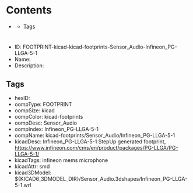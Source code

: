



Contents
========

* [](#)
	* [Tags](#tags)

# 

- ID: FOOTPRINT-kicad-kicad-footprints-Sensor_Audio-Infineon_PG-LLGA-5-1
- Name: 
- Description: 

## Tags

- hexID: 
- oompType: FOOTPRINT
- oompSize: kicad
- oompColor: kicad-footprints
- oompDesc: Sensor_Audio
- oompIndex: Infineon_PG-LLGA-5-1
- oompName: kicad-footprints/Sensor_Audio/Infineon_PG-LLGA-5-1
- kicadDesc: Infineon_PG-LLGA-5-1 StepUp generated footprint, https://www.infineon.com/cms/en/product/packages/PG-LLGA/PG-LLGA-5-1/
- kicadTags: infineon mems microphone
- kicadAttr: smd
- kicad3DModel: ${KICAD6_3DMODEL_DIR}/Sensor_Audio.3dshapes/Infineon_PG-LLGA-5-1.wrl
